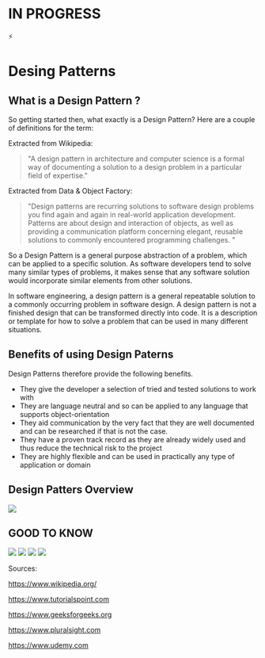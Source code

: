 # IN PROGRESS 
:zap:
# Desing Patterns

## What is a Design Pattern ? 

So getting started then, what exactly is a Design Pattern? Here are a couple of definitions for the term:

Extracted from Wikipedia:


> "A design pattern in architecture and computer science is a formal way of documenting a solution to a design problem in a particular
> field of expertise."


Extracted from Data & Object Factory:


> "Design patterns are recurring solutions to software design problems you find again and again in real-world application development.     
> Patterns are about design and interaction of objects, as well as providing a communication platform concerning elegant, reusable
> solutions to commonly encountered programming challenges. "


So a Design Pattern is a general purpose abstraction of a problem, which can be applied to a specific solution. As software developers tend to solve many similar types of problems, it makes sense that any software solution would incorporate similar elements from other solutions. 

In software engineering, a design pattern is a general repeatable solution to a commonly occurring problem in software design. A design pattern is not a finished design that can be transformed directly into code. It is a description or template for how to solve a problem that can be used in many different situations.

## Benefits of using Design Paterns

Design Patterns therefore provide the following benefits.

* They give the developer a selection of tried and tested solutions to work with
* They are language neutral and so can be applied to any language that supports object-orientation
* They aid communication by the very fact that they are well documented and can be researched if that is not the case.
* They have a proven track record as they are already widely used and thus reduce the technical risk to the project
* They are highly flexible and can be used in practically any type of application or domain

## Design Patters Overview 

![](https://github.com/ugurcancetin/Design-Patterns-Java8/blob/master/design-patterns.PNG)

## GOOD TO KNOW 

![](https://github.com/ugurcancetin/Design-Patterns-Java8/blob/master/state%20machine.PNG)
![](https://github.com/ugurcancetin/Design-Patterns-Java8/blob/master/sequance%20diagram.PNG)
![](https://github.com/ugurcancetin/Design-Patterns-Java8/blob/master/relations.PNG)
![](https://github.com/ugurcancetin/Design-Patterns-Java8/blob/master/atm%20usage.PNG)

Sources:

https://www.wikipedia.org/

https://www.tutorialspoint.com

https://www.geeksforgeeks.org

https://www.pluralsight.com

https://www.udemy.com
